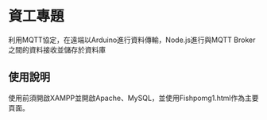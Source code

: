# 資工專題
利用MQTT協定，在遠端以Arduino進行資料傳輸，Node.js進行與MQTT Broker之間的資料接收並儲存於資料庫

## 使用說明
使用前須開啟XAMPP並開啟Apache、MySQL，並使用Fishpomg1.html作為主要頁面。
